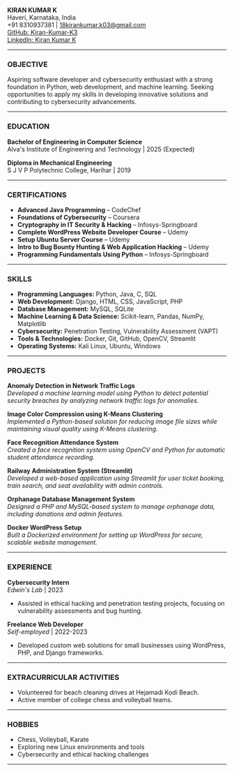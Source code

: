 **KIRAN KUMAR K**  
Haveri, Karnataka, India  
+91 8310937381 | 18kirankumar.k03@gmail.com  
[GitHub: Kiran-Kumar-K3](https://github.com/KIRAN-KUMAR-K3)  
[LinkedIn: Kiran Kumar K](https://www.linkedin.com/in/kiran-kumar-k3/)

---

### **OBJECTIVE**

Aspiring software developer and cybersecurity enthusiast with a strong foundation in Python, web development, and machine learning. Seeking opportunities to apply my skills in developing innovative solutions and contributing to cybersecurity advancements.

---

### **EDUCATION**

**Bachelor of Engineering in Computer Science**  
Alva's Institute of Engineering and Technology | 2025 (Expected)  

**Diploma in Mechanical Engineering**  
S J V P Polytechnic College, Harihar | 2019  

---

### **CERTIFICATIONS**

- **Advanced Java Programming** – CodeChef  
- **Foundations of Cybersecurity** – Coursera  
- **Cryptography in IT Security & Hacking** – Infosys-Springboard  
- **Complete WordPress Website Developer Course** – Udemy  
- **Setup Ubuntu Server Course** – Udemy  
- **Intro to Bug Bounty Hunting & Web Application Hacking** – Udemy  
- **Programming Fundamentals Using Python** – Infosys-Springboard  

---

### **SKILLS**

- **Programming Languages:** Python, Java, C, SQL  
- **Web Development:** Django, HTML, CSS, JavaScript, PHP  
- **Database Management:** MySQL, SQLite  
- **Machine Learning & Data Science:** Scikit-learn, Pandas, NumPy, Matplotlib  
- **Cybersecurity:** Penetration Testing, Vulnerability Assessment (VAPT)  
- **Tools & Technologies:** Docker, Git, GitHub, OpenCV, Streamlit  
- **Operating Systems:** Kali Linux, Ubuntu, Windows  

---

### **PROJECTS**

**Anomaly Detection in Network Traffic Logs**  
*Developed a machine learning model using Python to detect potential security breaches by analyzing network traffic logs for anomalies.*

**Image Color Compression using K-Means Clustering**  
*Implemented a Python-based solution for reducing image file sizes while maintaining visual quality using K-Means clustering.*

**Face Recognition Attendance System**  
*Created a face recognition system using OpenCV and Python for automatic student attendance recording.*

**Railway Administration System (Streamlit)**  
*Developed a web-based application using Streamlit for user ticket booking, train search, and seat availability with admin controls.*

**Orphanage Database Management System**  
*Designed a PHP and MySQL-based system to manage orphanage data, including donations and admin features.*

**Docker WordPress Setup**  
*Built a Dockerized environment for setting up WordPress for secure, scalable website management.*

---

### **EXPERIENCE**

**Cybersecurity Intern**  
*Edwin's Lab* | 2023  
- Assisted in ethical hacking and penetration testing projects, focusing on vulnerability assessments and bug hunting.

**Freelance Web Developer**  
*Self-employed* | 2022-2023  
- Developed custom web solutions for small businesses using WordPress, PHP, and Django frameworks.

---

### **EXTRACURRICULAR ACTIVITIES**

- Volunteered for beach cleaning drives at Hejamadi Kodi Beach.  
- Active member of college chess and volleyball teams.

---

### **HOBBIES**

- Chess, Volleyball, Karate  
- Exploring new Linux environments and tools  
- Cybersecurity and ethical hacking challenges  

---
